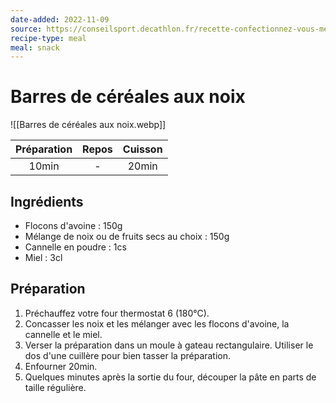 ```yaml
---
date-added: 2022-11-09
source: https://conseilsport.decathlon.fr/recette-confectionnez-vous-meme-vos-barres-de-cereales
recipe-type: meal
meal: snack
---
```


# Barres de céréales aux noix

![[Barres de céréales aux noix.webp]]

| Préparation | Repos | Cuisson |
|:-----------:|:-----:|:-------:|
|    10min    |   -   |  20min  |

## Ingrédients

- Flocons d'avoine : 150g
- Mélange de noix ou de fruits secs au choix : 150g
- Cannelle en poudre : 1cs
- Miel : 3cl

## Préparation

1. Préchauffez votre four thermostat 6 (180°C).
2. Concasser les noix et les mélanger avec les flocons d'avoine, la cannelle et le miel.
3. Verser la préparation dans un moule à gateau rectangulaire. Utiliser le dos d'une cuillère pour bien tasser la préparation.
4. Enfourner 20min.
5. Quelques minutes après la sortie du four, découper la pâte en parts de taille régulière.

